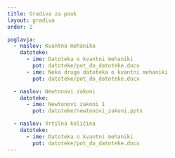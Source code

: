 ```yaml
---
title: Gradiva za pouk
layout: gradiva
order: 2

poglavja:
  - naslov: Kvantna mehanika
    datoteke:
      - ime: Datoteka o kvantni mehaniki
        pot: datoteke/pot_do_datoteke.docx
      - ime: Neka druga datoteka o kvantni mehaniki
        pot: datoteke/pot_do_datoteke.docx

  - naslov: Newtonovi zakoni
    datoteke:
      - ime: Newtonovi zakoni 1
        pot: datoteke/newtonovi_zakoni.pptx

  - naslov: Vrtilna količina
    datoteke:
      - ime: Datoteka o kvantni mehaniki
        pot: datoteke/pot_do_datoteke.docx
---
```

